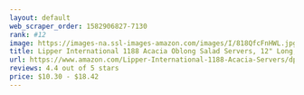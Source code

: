 ```yaml
---
layout: default 
﻿web_scraper_order: 1582906827-7130
rank: #12
image: https://images-na.ssl-images-amazon.com/images/I/818QfcFnHWL.jpg
title: Lipper International 1188 Acacia Oblong Salad Servers, 12" Long, One Pair
url: https://www.amazon.com/Lipper-International-1188-Acacia-Servers/dp/B008EQAMNC/ref=zg_mw_hi_12?_encoding=UTF8&psc=1&refRID=A6V7PFP7K69AZRGH710E
reviews: 4.4 out of 5 stars
price: $10.30 - $18.42
---
```

